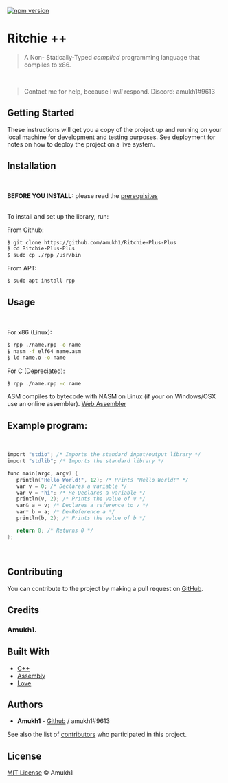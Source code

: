 [![npm version](https://badge.fury.io/js/ritchie.svg)](https://www.npmjs.com/package/ritchie)

# Ritchie ++

> A Non- Statically-Typed *compiled* programming language that compiles to x86.

<br>

> Contact me for help, because I *will* respond. Discord: amukh1#9613

## Getting Started

These instructions will get you a copy of the project up and running on your local machine for development and testing purposes. See deployment for notes on how to deploy the project on a live system.

## Installation
<br>

**BEFORE YOU INSTALL:** please read the [prerequisites](#prerequisites)

<br>
To install and set up the library, run:

From Github:

```sh
$ git clone https://github.com/amukh1/Ritchie-Plus-Plus
$ cd Ritchie-Plus-Plus
$ sudo cp ./rpp /usr/bin
```

From APT:
    
```sh
$ sudo apt install rpp
```

<!-- ## There is also a vscode extension:
**[Extension Link](https://marketplace.visualstudio.com/items?itemName=amukh1.ritchie)**

**Or  just search up "Ritchie++" in the extensions section**

![img](./rvsco.png) -->


## Usage

<br>

For x86 (Linux):
```sh
$ rpp ./name.rpp -o name
$ nasm -f elf64 name.asm
$ ld name.o -o name
```
For C (Depreciated):
```sh
$ rpp ./name.rpp -c name
```

ASM compiles to bytecode with NASM on Linux (if your on Windows/OSX use an online assembler).
[Web Assembler](https://www.jdoodle.com/compile-assembler-nasm-online/)

## Example program:
<br>

```c
import "stdio"; /* Imports the standard input/output library */
import "stdlib"; /* Imports the standard library */

func main(argc, argv) {
   println("Hello World!", 12); /* Prints "Hello World!" */
   var v = 0; /* Declares a variable */
   var v = "hi"; /* Re-Declares a variable */
   println(v, 2); /* Prints the value of v */
   var& a = v; /* Declares a reference to v */
   var* b = a; /* De-Reference a */
   println(b, 2); /* Prints the value of b */

   return 0; /* Returns 0 */
};
```
<!-- ## Wanna learn more? check out the docs: [Visit docs](https://ritchie.js.org/docs) -->

<!-- <style>
.docs {
    transition: all 0.5s ease;
    position: relative;
    top: 0px;
    background-color:#0f38f0; 
    border-radius:25px; 
    color: white; 
    padding:25px;
    border: none;
}

.docs:Hover {
    top: -10px;
    background-color: #0009a8;
        /* color: white;  */
}

.a {
      text-decoration: none;
    color: white;
    font-size: 2rem;
}

</style> -->

<!-- <button class="docs" href="/handbook/toc/" style="" onClick="()=>{alert('Missed the link?')}">
<a class="a" href="https://ritchie.js.org/docs/">Visit Docs</a>
</button> -->


<br>

## Contributing

You can contribute to the project by making a pull request on [GitHub](https://github.com/amukh1/Ritchie-Plus-Plus).

## Credits

### Amukh1.

## Built With

* [C++](https://cplusplus.com/)
* [Assembly](http://x86asm.net/)
* [Love](https://amukh1.dev)

## Authors

* **Amukh1** - [Github](https://github.com/amukh1) / amukh1#9613

See also the list of [contributors](https://github.com/amukh1/Ritchie-Plus-Plus/contributors) who participated in this project.

## License

[MIT License](https://mit-license.org/2022) © Amukh1
